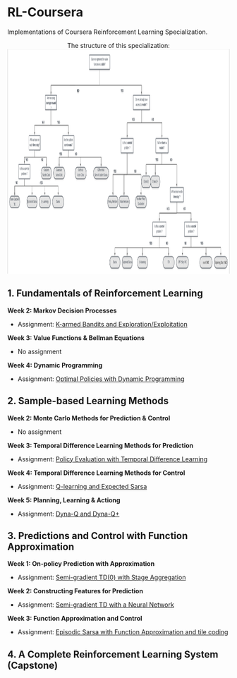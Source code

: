 # RL-Coursera
Implementations of Coursera Reinforcement Learning Specialization.

<center>The structure of this specialization:</center>
<img src="mind_map.jpg" alt="drawing"/, width = 1418px, height = 509px>



## 1. Fundamentals of Reinforcement Learning

**Week 2: Markov Decision Processes**

* Assignment: [K-armed Bandits and Exploration/Exploitation](C1-Fundamentals/k-armed-bandit)

**Week 3: Value Functions & Bellman Equations**

* No assignment

**Week 4: Dynamic Programming**

* Assignment: [Optimal Policies with Dynamic Programming](C1-Fundamentals/Dynamic-Programming)


## 2. Sample-based Learning Methods

**Week 2: Monte Carlo Methods for Prediction & Control**

* No assignment

**Week 3: Temporal Difference Learning Methods for Prediction**

* Assignment: [Policy Evaluation with Temporal Difference Learning](C2-Sample_based/TD-prediction)

**Week 4: Temporal Difference Learning Methods for Control**

* Assignment: [Q-learning and Expected Sarsa](C2-Sample_based/Sarsa_Qlearning)

**Week 5: Planning, Learning & Actiong**

* Assignment: [Dyna-Q and Dyna-Q+](C2-Sample_based/Dyna_Q&Dyna_Q+)


## 3. Predictions and Control with Function Approximation
**Week 1: On-policy Prediction with Approximation**

* Assignment: [Semi-gradient TD(0) with Stage Aggregation](C3-Function_Approximation/Semi_Gradient_TD)

**Week 2: Constructing Features for Prediction**

* Assignment: [Semi-gradient TD with a Neural Network](C3-Function_Approximation/Feature_Construction)

**Week 3: Function Approximation and Control**

* Assignment: [Episodic Sarsa with Function Approximation and tile coding](C3-Function_Approximation/Control_With_Function_Approximation)


## 4. A Complete Reinforcement Learning System (Capstone)


